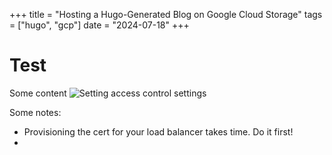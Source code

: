 +++
title =  "Hosting a Hugo-Generated Blog on Google Cloud Storage"
tags = ["hugo", "gcp"]
date = "2024-07-18"
+++

# Test
Some content
![Setting access control settings](/images/gcp-blog/access-control.png)

Some notes:
* Provisioning the cert for your load balancer takes time. Do it first!
* 